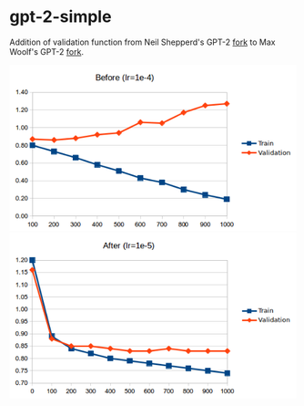 # gpt-2-simple

Addition of validation function from Neil Shepperd's GPT-2 [fork](https://github.com/nshepperd/gpt-2) to Max Woolf's GPT-2 [fork](https://github.com/minimaxir/gpt-2-simple).

![](loss_before_validation.png)
![](loss_after_validation.png)
